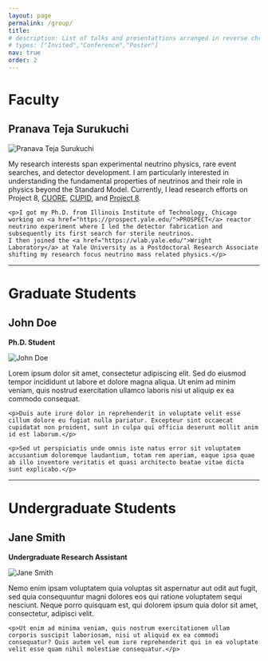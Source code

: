 ```yaml
---
layout: page
permalink: /group/
title: 
# description: List of talks and presentattions arranged in reverse chronological order
# types: ["Invited","Conference","Poster"]
nav: true
order: 2
---
```




<!-- 
---
layout: self
title: Surukuchi
order: 2
permalink: /surukuchi
nav: true
description: <span class="font-weight-bold"> Assistant Professor of Physics </span> in the <a href="https://www.physicsandastronomy.pitt.edu/">Department of Physics and Astronomy</a> at <a href="https://www.pitt.edu/">University of Pittsburgh</a>.
# Previously a graduate student at <a href="https://www.iit.edu/physics">Illinois Institute of Technology</a>.

profile:
  align: right
  image: Headshot_Yale.jpg
  address: 
    Department of Physics and Astronomy<br>
    417 Allen Hall<br>
    Pittsburgh, PA 15260</p>
--- -->

# Faculty

## Pranava Teja Surukuchi

<div class="row">
  <div class="col-sm-4">
    <img class="img-fluid rounded z-depth-1" src="{{ site.baseurl }}/assets/img/Headshot_Yale.jpg" alt="Pranava Teja Surukuchi">
  </div>
  <div class="col-sm-8">
    <p>My research interests span experimental neutrino physics, rare event searches, and detector development. I am particularly interested in understanding the fundamental properties of neutrinos and their role in physics beyond the Standard Model. Currently, I lead research efforts on Project 8, <a href="https://cuore.lngs.infn.it/">CUORE</a>, <a href="https://cupid.lngs.infn.it/">CUPID</a>, and <a href="https://www.project8.org/"> Project 8</a>.</p>
    
    <p>I got my Ph.D. from Illinois Institute of Technology, Chicago working on <a href="https://prospect.yale.edu/">PROSPECT</a> reactor neutrino experiment where I led the detector fabrication and subsequently its first search for sterile neutrinos.
    I then joined the <a href="https://wlab.yale.edu/">Wright Laboratory</a> at Yale University as a Postdoctoral Research Associate shifting my research focus neutrino mass related physics.</p>
  </div>
</div>

---
# Graduate Students

## John Doe
**Ph.D. Student**

<div class="row">
  <div class="col-sm-4">
    <img class="img-fluid rounded z-depth-1" src="{{ site.baseurl }}/assets/img/profile_placeholder.jpg" alt="John Doe">
  </div>
  <div class="col-sm-8">
    <p>Lorem ipsum dolor sit amet, consectetur adipiscing elit. Sed do eiusmod tempor incididunt ut labore et dolore magna aliqua. Ut enim ad minim veniam, quis nostrud exercitation ullamco laboris nisi ut aliquip ex ea commodo consequat.</p>
    
    <p>Duis aute irure dolor in reprehenderit in voluptate velit esse cillum dolore eu fugiat nulla pariatur. Excepteur sint occaecat cupidatat non proident, sunt in culpa qui officia deserunt mollit anim id est laborum.</p>
    
    <p>Sed ut perspiciatis unde omnis iste natus error sit voluptatem accusantium doloremque laudantium, totam rem aperiam, eaque ipsa quae ab illo inventore veritatis et quasi architecto beatae vitae dicta sunt explicabo.</p>
  </div>
</div>

---

# Undergraduate Students

## Jane Smith
**Undergraduate Research Assistant**

<div class="row">
  <div class="col-sm-4">
    <img class="img-fluid rounded z-depth-1" src="{{ site.baseurl }}/assets/img/profile_placeholder.jpg" alt="Jane Smith">
  </div>
  <div class="col-sm-8">
    <p>Nemo enim ipsam voluptatem quia voluptas sit aspernatur aut odit aut fugit, sed quia consequuntur magni dolores eos qui ratione voluptatem sequi nesciunt. Neque porro quisquam est, qui dolorem ipsum quia dolor sit amet, consectetur, adipisci velit.</p>
    
    <p>Ut enim ad minima veniam, quis nostrum exercitationem ullam corporis suscipit laboriosam, nisi ut aliquid ex ea commodi consequatur? Quis autem vel eum iure reprehenderit qui in ea voluptate velit esse quam nihil molestiae consequatur.</p>
  </div>
</div>

<!-- <div class="row">
  <div class="col-sm-8">
    <p>I got my Ph.D. from Illinois Institute of Technology, Chicago working on <a href="https://prospect.yale.edu/">PROSPECT</a> reactor neutrino experiment where I led the detector fabrication and subsequently its first search for sterile neutrinos.
    I then joined the <a href="https://wlab.yale.edu/">Wright Laboratory</a> at Yale University as a Postdoctoral Research Associate.</p>

    <p>At Yale, I worked on the <a href="https://cuore.lngs.infn.it/">CUORE</a> experiment, a large-scale cryogenic detector searching for neutrinoless double-beta decay. My research focused on detector characterization, data analysis, and background reduction techniques. I also contributed to the development of the next-generation <a href="https://cupid.lngs.infn.it/">CUPID</a> experiment, which aims to achieve even greater sensitivity in the search for this rare nuclear process.</p>

    <p>My research interests span experimental neutrino physics, rare event searches, and detector development. I am particularly interested in understanding the fundamental properties of neutrinos and their role in physics beyond the Standard Model. Currently, I lead research efforts on Project 8, CUORE/CUPID, and other neutrino experiments, while also developing new detector technologies and analysis techniques.</p>
  </div>
  <div class="col-sm-4">
    <img class="img-fluid rounded z-depth-1" src="{{ site.baseurl }}/assets/img/Headshot_Yale.jpg" alt="Pranava Teja Surukuchi">
  </div>
</div> -->